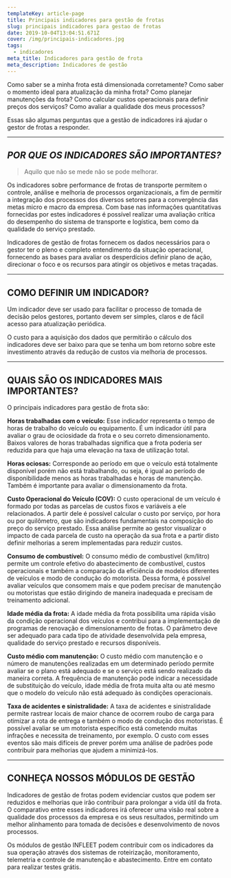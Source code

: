 ```yaml
---
templateKey: article-page
title: Principais indicadores para gestão de frotas
slug: principais indicadores para gestao de frotas
date: 2019-10-04T13:04:51.671Z
cover: /img/principais-indicadores.jpg
tags:
  - indicadores
meta_title: Indicadores para gestão de frota
meta_description: Indicadores de gestão
---
```

Como saber se a minha frota está dimensionada corretamente? Como saber o momento ideal para atualização da minha frota? Como planejar manutenções da frota? Como calcular custos operacionais para definir preços dos serviços? Como avaliar a qualidade dos meus processos?

Essas são algumas perguntas que a gestão de indicadores irá ajudar o gestor de frotas a responder.

- - -

## _POR QUE OS INDICADORES SÃO IMPORTANTES?_

> Aquilo que não se mede não se pode melhorar.

Os indicadores sobre performance de frotas de transporte permitem o controle, análise e melhoria de processos organizacionais, a fim de permitir a integração dos processos dos diversos setores para a convergência das metas micro e macro da empresa. Com base nas informações quantitativas fornecidas por estes indicadores é possível realizar uma avaliação crítica do desempenho do sistema de transporte e logística, bem como da qualidade do serviço prestado.

Indicadores de gestão de frotas fornecem os dados necessários para o gestor ter o pleno e completo entendimento da situação operacional, fornecendo as bases para avaliar os desperdícios definir plano de ação, direcionar o foco e os recursos para atingir os objetivos e metas traçadas.

- - -

## COMO DEFINIR UM INDICADOR?

Um indicador deve ser usado para facilitar o processo de tomada de decisão pelos gestores, portanto devem ser simples, claros e de fácil acesso para atualização periódica. 

O custo para a aquisição dos dados que permitirão o cálculo dos indicadores deve ser baixo para que se tenha um bom retorno sobre este investimento através da redução de custos via melhoria de processos.

- - -

## QUAIS SÃO OS INDICADORES MAIS IMPORTANTES?

O principais indicadores para gestão de frota são:

**Horas trabalhadas com o veículo:** Esse indicador representa o tempo de horas de trabalho do veículo ou equipamento. É  um indicador útil para avaliar o grau de ociosidade da frota e o seu correto dimensionamento. Baixos valores de horas trabalhadas significa que a frota poderia ser reduzida para que haja uma elevação na taxa de utilização total.

**Horas ociosas:** Corresponde ao período em que o veículo está totalmente disponível porém não está trabalhando, ou seja, é igual ao período de disponibilidade menos as horas trabalhadas e horas de manutenção. Também é importante para avaliar o dimensionamento da frota.

**Custo Operacional do Veículo (COV):** O custo operacional de um veículo é formado por todas as parcelas de custos fixos e variáveis a ele relacionados. A partir dele é possível calcular o custo por serviço, por hora ou por quilômetro, que são indicadores fundamentais na composição do preço do serviço prestado. Essa análise permite ao gestor visualizar o impacto de cada parcela de custo na operação da sua frota e a partir disto definir melhorias a serem implementadas para reduzir custos.

**Consumo de combustível:** O consumo médio de combustível (km/litro) permite um controle efetivo do abastecimento de combustível, custos operacionais e também a comparação da eficiência de modelos diferentes de veículos e modo de condução do motorista. Dessa forma, é possível avaliar veículos que consomem mais e que podem precisar de manutenção ou motoristas que estão dirigindo de maneira inadequada e precisam de treinamento adicional.

**Idade média da frota:**  A idade média da frota possibilita uma rápida visão da condição operacional dos veículos e contribui para a implementação de programas de renovação e dimensionamento de frotas. O parâmetro deve ser adequado para cada tipo de atividade desenvolvida pela empresa, qualidade do serviço prestado e recursos disponíveis.

**Custo médio com manutenção:** O custo médio com manutenção e o número de manutenções realizadas em um determinado período permite avaliar se o plano está adequado e se o serviço está sendo realizado da maneira correta. A frequência de manutenção pode indicar a necessidade de substituição do veículo, idade média de frota muita alta ou até mesmo que o modelo do veículo não está adequado às condições operacionais.

**Taxa de acidentes e sinistralidade:** A taxa de acidentes e sinistralidade permite rastrear locais de maior chance de ocorrem roubo de carga para otimizar a rota de entrega e também o modo de condução dos motoristas. É possível avaliar se um motorista específico está cometendo muitas infrações e necessita de treinamento, por exemplo. O custo com esses eventos são mais difíceis de prever porém uma análise de padrões pode contribuir para melhorias que ajudem a minimizá-los.

- - -

## CONHEÇA NOSSOS MÓDULOS DE GESTÃO

Indicadores de gestão de frotas podem evidenciar custos que podem ser reduzidos e melhorias que irão contribuir para prolongar a vida útil da frota. O comparativo entre esses indicadores irá oferecer uma visão real sobre a qualidade dos processos da empresa e os seus resultados, permitindo um melhor alinhamento para tomada de decisões e desenvolvimento de novos processos.

Os módulos de gestão INFLEET podem contribuir com os indicadores da sua operação através dos sistemas de roteirização, monitoramento, telemetria e controle de manutenção e abastecimento. Entre em contato para realizar testes grátis.
